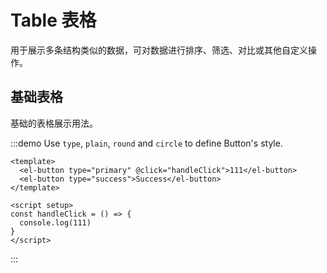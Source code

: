 # Table 表格

用于展示多条结构类似的数据，可对数据进行排序、筛选、对比或其他自定义操作。

## 基础表格

基础的表格展示用法。

:::demo Use `type`, `plain`, `round` and `circle` to define Button's style.

```vue
<template>
  <el-button type="primary" @click="handleClick">111</el-button>
  <el-button type="success">Success</el-button>
</template>

<script setup>
const handleClick = () => {
  console.log(111)
}
</script>
```

:::


[comment]: <> (@[code]&#40;../../examples/table/base-table.vue&#41;)
